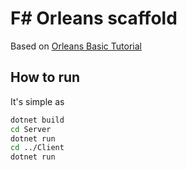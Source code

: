 # F# Orleans scaffold

 Based on [Orleans Basic Tutorial](https://dotnet.github.io/orleans/Documentation/tutorials_and_samples/tutorial_1.html)

## How to run

It's simple as

```sh
dotnet build
cd Server
dotnet run
cd ../Client
dotnet run
```
